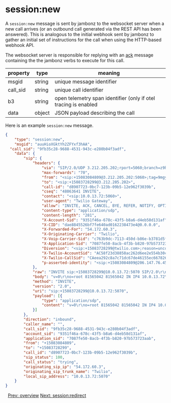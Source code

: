 # session:new

A `session:new` message is sent by jambonz to the websocket server when a new call arrives (or an outbound call generated via the  REST API has been answered).  This is analogous to the initial webhook sent by jambonz to gather an initial set of instructions for the call when using the HTTP-based webhook API.

The websocket server is responsible for replying with an [ack](/docs/ws/ack) message containing the the jambonz verbs to execute for this call.

|property|type|meaning|
|--------|----|-------|
|msgid|string|unique message identifier|
|call_sid|string|unique call identifier|
|b3|string|open telemetry span identifier (only if otel tracing is enabled|
|data|object|JSON payload describing the call|

Here is an example `session:new` message.

```json
{
	"type": "session:new",
	"msgid": "auuHioXGktYh2ZFYxf3hAA",
  "call_sid": "9fb35c28-9688-4531-943c-e280b04f3adf",
	"data": {
		"sip": {
			"headers": {
				"via": "SIP/2.0/UDP 3.212.205.202;rport=5060;branch=z9hG4bK3tv053jp1mcHQ;received=10.0.13.72",
				"max-forwards": "70",
				"from": "<sip:+15083084809@3.212.205.202:5060>;tag=9mgyBeaUy4H2S",
				"to": "<sip:+15083728299@3.212.205.202>",
				"call-id": "d8907723-0bc7-123b-09b5-12e962f3039b",
				"cseq": "48063641 INVITE",
				"contact": "<sip:10.0.13.72:5060>",
				"user-agent": "Twilio Gateway",
				"allow": "INVITE, ACK, CANCEL, BYE, REFER, NOTIFY, OPTIONS",
				"content-type": "application/sdp",
				"content-length": "281",
				"X-Account-Sid": "9351f46a-678c-43f5-b8a6-d4eb58d131af",
				"X-CID": "dae8845526bf7fe640ad0162238473e4@0.0.0.0",
				"X-Forwarded-For": "54.172.60.3",
				"X-Originating-Carrier": "Twilio",
				"X-Voip-Carrier-Sid": "c763b9dc-7113-450d-b86e-b3781d5fbec1",
				"X-Application-Sid": "7087fe50-8acb-4f3b-b820-97b573723aab",
				"Diversion": "<sip:+15083728299@twilio.com>;reason=unconditional",
				"X-Twilio-AccountSid": "AC58f23d38858ac262d6ee2e554b30c561",
				"X-Twilio-CallSid": "CAeea292c8a7c71dc67de46155ec667826",
				"p-asserted-identity": "<sip:+15083084809@206.147.76.45:5060>"
			},
			"raw": "INVITE sip:+15083728299@10.0.13.72:5070 SIP/2.0\r\nVia: SIP/2.0/UDP 3.212.205.202;rport=5060;branch=z9hG4bK3tv053jp1mcHQ;received=10.0.13.72\r\nMax-Forwards: 70\r\nFrom: <sip:+15083084809@3.212.205.202:5060>;tag=9mgyBeaUy4H2S\r\nTo: <sip:+15083728299@3.212.205.202>\r\nCall-ID: d8907723-0bc7-123b-09b5-12e962f3039b\r\nCSeq: 48063641 INVITE\r\nContact: <sip:10.0.13.72:5060>\r\nUser-Agent: Twilio Gateway\r\nAllow: INVITE, ACK, CANCEL, BYE, REFER, NOTIFY, OPTIONS\r\nContent-Type: application/sdp\r\nContent-Length: 281\r\nX-Account-Sid: 9351f46a-678c-43f5-b8a6-d4eb58d131af\r\nX-CID: dae8845526bf7fe640ad0162238473e4@0.0.0.0\r\nX-Forwarded-For: 54.172.60.3\r\nX-Originating-Carrier: Twilio\r\nX-Voip-Carrier-Sid: c763b9dc-7113-450d-b86e-b3781d5fbec1\r\nX-Application-Sid: 7087fe50-8acb-4f3b-b820-97b573723aab\r\nDiversion: <sip:+15083728299@twilio.com>;reason=unconditional\r\nX-Twilio-AccountSid: AC58f23d38858ac262d6ee2e554b30c561\r\nX-Twilio-CallSid: CAeea292c8a7c71dc67de46155ec667826\r\nP-Asserted-Identity: <sip:+15083084809@206.147.76.45:5060>\r\n\r\nv=0\r\no=root 81565042 81565042 IN IP4 10.0.13.72\r\ns=Twilio Media Gateway\r\nc=IN IP4 10.0.13.72\r\nt=0 0\r\nm=audio 40150 RTP/AVP 0 8 101\r\na=maxptime:20\r\na=rtpmap:0 PCMU/8000\r\na=rtpmap:8 PCMA/8000\r\na=rtpmap:101 telephone-event/8000\r\na=fmtp:101 0-16\r\na=sendrecv\r\na=rtcp:40151\r\na=ptime:20\r\n",
			"body": "v=0\r\no=root 81565042 81565042 IN IP4 10.0.13.72\r\ns=Twilio Media Gateway\r\nc=IN IP4 10.0.13.72\r\nt=0 0\r\nm=audio 40150 RTP/AVP 0 8 101\r\na=maxptime:20\r\na=rtpmap:0 PCMU/8000\r\na=rtpmap:8 PCMA/8000\r\na=rtpmap:101 telephone-event/8000\r\na=fmtp:101 0-16\r\na=sendrecv\r\na=rtcp:40151\r\na=ptime:20\r\n",
			"method": "INVITE",
			"version": "2.0",
			"uri": "sip:+15083728299@10.0.13.72:5070",
			"payload": [{
				"type": "application/sdp",
				"content": "v=0\r\no=root 81565042 81565042 IN IP4 10.0.13.72\r\ns=Twilio Media Gateway\r\nc=IN IP4 10.0.13.72\r\nt=0 0\r\nm=audio 40150 RTP/AVP 0 8 101\r\na=maxptime:20\r\na=rtpmap:0 PCMU/8000\r\na=rtpmap:8 PCMA/8000\r\na=rtpmap:101 telephone-event/8000\r\na=fmtp:101 0-16\r\na=sendrecv\r\na=rtcp:40151\r\na=ptime:20\r\n"
			}]
		},
		"direction": "inbound",
		"caller_name": "",
		"call_sid": "9fb35c28-9688-4531-943c-e280b04f3adf",
		"account_sid": "9351f46a-678c-43f5-b8a6-d4eb58d131af",
		"application_sid": "7087fe50-8acb-4f3b-b820-97b573723aab",
		"from": "+15083084809",
		"to": "+15083728299",
		"call_id": "d8907723-0bc7-123b-09b5-12e962f3039b",
		"sip_status": 100,
		"call_status": "trying",
		"originating_sip_ip": "54.172.60.3",
		"originating_sip_trunk_name": "Twilio",
		"local_sip_address": "10.0.13.72:5070"
	}
}
```

<p class="flex">
<span>&nbsp;</span>
<a href="/docs/ws/overview">Prev: overview</a>
<a href="/docs/ws/session-redirect">Next: session:redirect</a>
</p>
